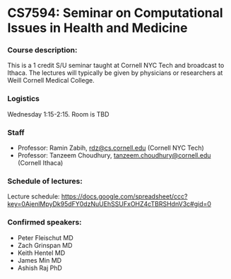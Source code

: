 CS7594: Seminar on Computational Issues in Health and Medicine
============================

### Course description: 
This is a 1 credit S/U seminar taught at Cornell NYC Tech and broadcast to Ithaca. The lectures will typically be given by physicians or researchers at Weill Cornell Medical College.

### Logistics
Wednesday 1:15-2:15. Room is TBD

### Staff
* Professor: Ramin Zabih, rdz@cs.cornell.edu (Cornell NYC Tech)
* Professor: Tanzeem Choudhury, tanzeem.choudhury@cornell.edu (Cornell Ithaca)

### Schedule of lectures:
Lecture schedule: https://docs.google.com/spreadsheet/ccc?key=0AjenlMpyDk95dFY0dzNuUEhSSUFxOHZ4cTBRSHdnV3c#gid=0

### Confirmed speakers:

- Peter Fleischut MD
- Zach Grinspan MD 
- Keith Hentel MD
- James Min MD
- Ashish Raj PhD
